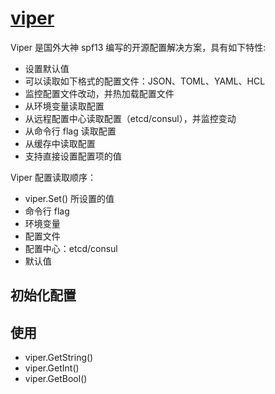 # [viper](https://github.com/spf13/viper)

Viper 是国外大神 spf13 编写的开源配置解决方案，具有如下特性:

- 设置默认值
- 可以读取如下格式的配置文件：JSON、TOML、YAML、HCL
- 监控配置文件改动，并热加载配置文件
- 从环境变量读取配置
- 从远程配置中心读取配置（etcd/consul），并监控变动
- 从命令行 flag 读取配置
- 从缓存中读取配置
- 支持直接设置配置项的值

Viper 配置读取顺序：

- viper.Set() 所设置的值
- 命令行 flag
- 环境变量
- 配置文件
- 配置中心：etcd/consul
- 默认值

## 初始化配置

## 使用

- viper.GetString()
- viper.GetInt()
- viper.GetBool()

